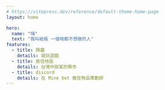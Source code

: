 ```yaml
---
# https://vitepress.dev/reference/default-theme-home-page
layout: home

hero:
  name: "嗨"
  text: "我叫紙板 一個啥都不想做的人"
features:
  - title: 興趣
    details: 就玩遊戲 
  - title: 居住地區
    details: 台灣中部某的縣市
  - title: discord 
    details: 在 Mine bot 擔任物品策劃師
---
```


